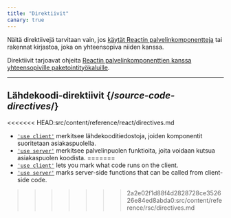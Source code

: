 ```yaml
---
title: "Direktiivit"
canary: true
---
```


<Canary>

Näitä direktiivejä tarvitaan vain, jos [käytät Reactin palvelinkomponentteja](/learn/start-a-new-react-project#bleeding-edge-react-frameworks) tai rakennat kirjastoa, joka on yhteensopiva niiden kanssa.

</Canary>

<Intro>

Direktiivit tarjoavat ohjeita [Reactin palvelinkomponenttien kanssa yhteensopiville paketointityökaluille](/learn/start-a-new-react-project#bleeding-edge-react-frameworks).

</Intro>

---

## Lähdekoodi-direktiivit {/*source-code-directives*/}

<<<<<<< HEAD:src/content/reference/react/directives.md
* [`'use client'`](/reference/react/use-client) merkitsee lähdekooditiedostoja, joiden komponentit suoritetaan asiakaspuolella.
* [`'use server'`](/reference/react/use-server) merkitsee palvelinpuolen funktioita, joita voidaan kutsua asiakaspuolen koodista.
=======
* [`'use client'`](/reference/rsc/use-client) lets you mark what code runs on the client.
* [`'use server'`](/reference/rsc/use-server) marks server-side functions that can be called from client-side code.
>>>>>>> 2a2e02f1d88f4d2828728ce352626e84ed8abda0:src/content/reference/rsc/directives.md
